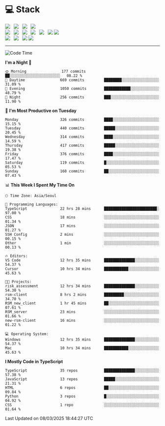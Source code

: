 <h1>💻 Stack</h1>
<div>
 <!-- badge : https://shields.io/ -->
 <!-- icon : https://simpleicons.org/?q=Get -->
 <img src="https://img.shields.io/badge/HTML5-e74c3c?style=flat-square&logo=HTML5&logoColor=white"/> &nbsp 
 <img src="https://img.shields.io/badge/CSS3-0A84FF?style=flat-square&logo=CSS3&logoColor=white"/> &nbsp 
 <img src="https://img.shields.io/badge/JavaScript-FFCD11?style=flat-square&logo=JavaScript&logoColor=white"/> &nbsp 
 <img src="https://img.shields.io/badge/TypeScript-3075C0?style=flat-square&logo=TypeScript&logoColor=white"/>
 <br/>
 <img src="https://img.shields.io/badge/Next-000000?style=flat-square&logo=nextdotjs&logoColor=white"/> &nbsp 
 <img src="https://img.shields.io/badge/React-00BCF6?style=flat-square&logo=React&logoColor=white"/> &nbsp 
 <img src="https://img.shields.io/badge/Redux-764ABC?style=flat-square&logo=Redux&logoColor=white"/> &nbsp
 <img src="https://img.shields.io/badge/Recoil-3578E5?style=flat-square&logo=recoil&logoColor=white"/> &nbsp
 <img src="https://img.shields.io/badge/React-Query-FF4154?style=flat-square&logo=reactquery&logoColor=white"/> &nbsp 
 <img src="https://img.shields.io/badge/styled%2Dcomponents-DB7093?style=flat-square&logo=styled%2Dcomponents&logoColor=white"/>
 <img src="https://img.shields.io/badge/CSS Modules-000000?style=flat-square&logo=CSS Modules&logoColor=white"/> &nbsp 
 <br/>
 <img src="https://img.shields.io/badge/Node-339933?style=flat-square&logo=Node.js&logoColor=white"/> &nbsp 
 <img src="https://img.shields.io/badge/Express-000000?style=flat-square&logo=Express&logoColor=white"/> &nbsp 
 <img src="https://img.shields.io/badge/MongoDB-47A248?style=flat-square&logo=MongoDB&logoColor=white"/>
 <img src="https://img.shields.io/badge/MariaDB-003545?style=flat-square&logo=mariadb&logoColor=white"/>
</div>

<hr>

<!--START_SECTION:waka-->
![Code Time](http://img.shields.io/badge/Code%20Time-2%2C179%20hrs%2037%20mins-blue)

**I'm a Night 🦉** 

```text
🌞 Morning                177 commits         ██░░░░░░░░░░░░░░░░░░░░░░░   08.22 % 
🌆 Daytime                669 commits         ████████░░░░░░░░░░░░░░░░░   31.09 % 
🌃 Evening                1050 commits        ████████████░░░░░░░░░░░░░   48.79 % 
🌙 Night                  256 commits         ███░░░░░░░░░░░░░░░░░░░░░░   11.90 % 
```
📅 **I'm Most Productive on Tuesday** 

```text
Monday                   326 commits         ████░░░░░░░░░░░░░░░░░░░░░   15.15 % 
Tuesday                  440 commits         █████░░░░░░░░░░░░░░░░░░░░   20.45 % 
Wednesday                314 commits         ████░░░░░░░░░░░░░░░░░░░░░   14.59 % 
Thursday                 417 commits         █████░░░░░░░░░░░░░░░░░░░░   19.38 % 
Friday                   376 commits         ████░░░░░░░░░░░░░░░░░░░░░   17.47 % 
Saturday                 119 commits         █░░░░░░░░░░░░░░░░░░░░░░░░   05.53 % 
Sunday                   160 commits         ██░░░░░░░░░░░░░░░░░░░░░░░   07.43 % 
```


📊 **This Week I Spent My Time On** 

```text
🕑︎ Time Zone: Asia/Seoul

💬 Programming Languages: 
TypeScript               22 hrs 28 mins      ████████████████████████░   97.00 % 
CSS                      18 mins             ░░░░░░░░░░░░░░░░░░░░░░░░░   01.34 % 
JSON                     17 mins             ░░░░░░░░░░░░░░░░░░░░░░░░░   01.27 % 
SSH Config               2 mins              ░░░░░░░░░░░░░░░░░░░░░░░░░   00.15 % 
Other                    1 min               ░░░░░░░░░░░░░░░░░░░░░░░░░   00.13 % 

🔥 Editors: 
VS Code                  12 hrs 35 mins      ██████████████░░░░░░░░░░░   54.37 % 
Cursor                   10 hrs 34 mins      ███████████░░░░░░░░░░░░░░   45.63 % 

🐱‍💻 Projects: 
risk_assessment          12 hrs 34 mins      ██████████████░░░░░░░░░░░   54.30 % 
rsm-client               8 hrs 2 mins        █████████░░░░░░░░░░░░░░░░   34.70 % 
RSM_new_client           1 hr 45 mins        ██░░░░░░░░░░░░░░░░░░░░░░░   07.61 % 
RSM_server               23 mins             ░░░░░░░░░░░░░░░░░░░░░░░░░   01.66 % 
new-rsm-client           16 mins             ░░░░░░░░░░░░░░░░░░░░░░░░░   01.22 % 

💻 Operating System: 
Windows                  12 hrs 35 mins      ██████████████░░░░░░░░░░░   54.37 % 
Mac                      10 hrs 34 mins      ███████████░░░░░░░░░░░░░░   45.63 % 
```

**I Mostly Code in TypeScript** 

```text
TypeScript               35 repos            ██████████████░░░░░░░░░░░   57.38 % 
JavaScript               13 repos            █████░░░░░░░░░░░░░░░░░░░░   21.31 % 
HTML                     6 repos             ██░░░░░░░░░░░░░░░░░░░░░░░   09.84 % 
Python                   3 repos             █░░░░░░░░░░░░░░░░░░░░░░░░   04.92 % 
CSS                      1 repo              ░░░░░░░░░░░░░░░░░░░░░░░░░   01.64 % 
```




 Last Updated on 08/03/2025 18:44:27 UTC
<!--END_SECTION:waka-->
